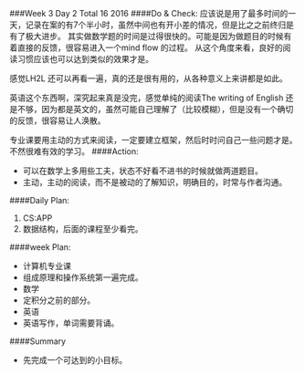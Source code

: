 ###Week 3 Day 2 Total 16 2016
####Do & Check:
应该说是用了最多时间的一天，记录在案的有7个半小时，虽然中间也有开小差的情况，但是比之之前终归是有了极大进步。 其实做数学题的时间是过得很快的。可能是因为做题目的时候有着直接的反馈，很容易进入一个mind flow 的过程。 从这个角度来看，良好的阅读习惯应该也可以达到类似的效果才是。

感觉LH2L 还可以再看一遍，真的还是很有用的，从各种意义上来讲都是如此。

英语这个东西啊，深究起来真是没完，感觉单纯的阅读The writing of English 还是不够，因为都是英文的，虽然可能自己理解了（比较模糊），但是没有一个确切的反馈，很容易让人涣散。

专业课要用主动的方式来阅读，一定要建立框架，然后时时问自己一些问题才是。不然很难有效的学习。
####Action: 
+ 可以在数学上多用些工夫，状态不好看不进书的时候就做两道题目。
+ 主动，主动的阅读，而不是被动的了解知识，明确目的，时常与作者沟通。

####Daily Plan:
1. CS:APP 
2. 数据结构，后面的课程至少看完。

####week Plan:
+ 计算机专业课
 + 组成原理和操作系统第一遍完成。
+ 数学
 + 定积分之前的部分。
+ 英语 
 + 英语写作，单词需要背诵。

####Summary
+ 先完成一个可达到的小目标。
